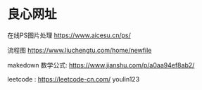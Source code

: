 # 良心网址

在线PS图片处理 https://www.aicesu.cn/ps/

流程图 https://www.liuchengtu.com/home/newfile

makedown 数学公式: https://www.jianshu.com/p/a0aa94ef8ab2/

leetcode : https://leetcode-cn.com/ youlin123